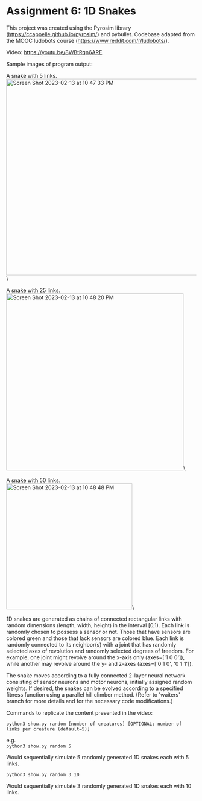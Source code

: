 # Assignment 6: 1D Snakes

This project was created using the Pyrosim library (https://ccappelle.github.io/pyrosim/) and pybullet. Codebase adapted from the MOOC ludobots course (https://www.reddit.com/r/ludobots/).

Video:
https://youtu.be/8WBtRqn6ARE

Sample images of program output:

A snake with 5 links.\
<img width="521" alt="Screen Shot 2023-02-13 at 10 47 33 PM" src="https://user-images.githubusercontent.com/13933221/218642113-62280953-880b-45ac-b4f7-a75d4a8fb0e6.png"> \\

A snake with 25 links.\
<img width="470" alt="Screen Shot 2023-02-13 at 10 48 20 PM" src="https://user-images.githubusercontent.com/13933221/218642150-d5ac13a0-2539-4022-98ad-1de524b3436e.png">\\

A snake with 50 links.\
<img width="334" alt="Screen Shot 2023-02-13 at 10 48 48 PM" src="https://user-images.githubusercontent.com/13933221/218642174-91f30afc-4b5a-4306-b784-cc7657ab1415.png">\\

1D snakes are generated as chains of connected rectangular links with random dimensions (length, width, height) in the interval [0,1). Each link is randomly chosen to possess a sensor or not. Those that have sensors are colored green and those that lack sensors are colored blue. Each link is randomly connected to its neighbor(s) with a joint that has randomly selected axes of revolution and randomly selected degrees of freedom. For example, one joint might revolve around the x-axis only (axes=['1 0 0']), while another may revolve around the y- and z-axes (axes=['0 1 0', '0 1 1']). 

The snake moves according to a fully connected 2-layer neural network consisting of sensor neurons and motor neurons, initially assigned random weights. If desired, the snakes can be evolved according to a specified fitness function using a parallel hill climber method. (Refer to 'waiters' branch for more details and for the necessary code modifications.) 

Commands to replicate the content presented in the video:

```python3 show.py random [number of creatures] [OPTIONAL: number of links per creature (default=5)]```

e.g.\
```python3 show.py random 5```

Would sequentially simulate 5 randomly generated 1D snakes each with 5 links.

```python3 show.py random 3 10```

Would sequentially simulate 3 randomly generated 1D snakes each with 10 links.



